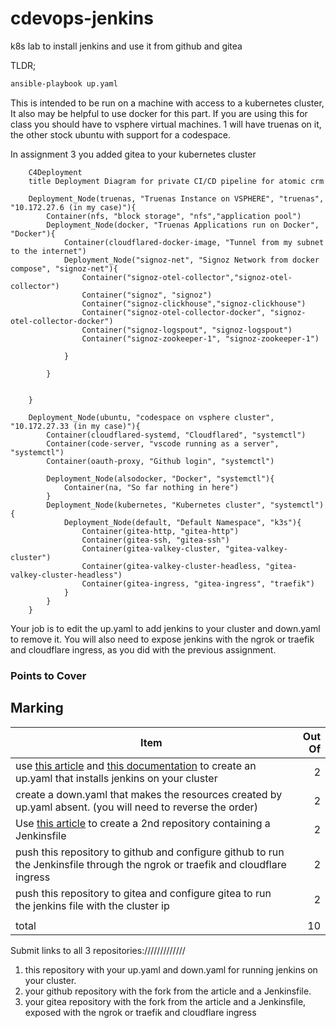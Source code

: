 # cdevops-jenkins
k8s lab to install jenkins and use it from github and gitea

TLDR;

```bash
ansible-playbook up.yaml
```

This is intended to be run on a machine with access to a kubernetes cluster, It also may be helpful to use docker for this part. If you are using this for class you should have to vsphere virtual machines. 1 will have truenas on it, the other stock ubuntu with support for a codespace.

In assignment 3 you added gitea to your kubernetes cluster

```mermaid
    C4Deployment
    title Deployment Diagram for private CI/CD pipeline for atomic crm

    Deployment_Node(truenas, "Truenas Instance on VSPHERE", "truenas", "10.172.27.6 (in my case)"){
        Container(nfs, "block storage", "nfs","application pool")
        Deployment_Node(docker, "Truenas Applications run on Docker", "Docker"){
            Container(cloudflared-docker-image, "Tunnel from my subnet to the internet")
            Deployment_Node("signoz-net", "Signoz Network from docker compose", "signoz-net"){
                Container("signoz-otel-collector","signoz-otel-collector")
                Container("signoz", "signoz")
                Container("signoz-clickhouse","signoz-clickhouse")
                Container("signoz-otel-collector-docker", "signoz-otel-collector-docker")
                Container("signoz-logspout", "signoz-logspout")
                Container("signoz-zookeeper-1", "signoz-zookeeper-1")

            }

        }

        
    }

    Deployment_Node(ubuntu, "codespace on vsphere cluster", "10.172.27.33 (in my case)"){
        Container(cloudflared-systemd, "Cloudflared", "systemctl")
        Container(code-server, "vscode running as a server", "systemctl")
        Container(oauth-proxy, "Github login", "systemctl")

        Deployment_Node(alsodocker, "Docker", "systemctl"){
            Container(na, "So far nothing in here")
        }
        Deployment_Node(kubernetes, "Kubernetes cluster", "systemctl"){
            Deployment_Node(default, "Default Namespace", "k3s"){
                Container(gitea-http, "gitea-http")
                Container(gitea-ssh, "gitea-ssh")
                Container(gitea-valkey-cluster, "gitea-valkey-cluster")
                Container(gitea-valkey-cluster-headless, "gitea-valkey-cluster-headless")
                Container(gitea-ingress, "gitea-ingress", "traefik")
            }
        }
    }
```

Your job is to edit the up.yaml to add jenkins to your cluster and down.yaml to remove it. You will also need to expose jenkins with the ngrok or traefik and cloudflare ingress, as you did with the previous assignment.

### Points to Cover

## Marking

|Item|Out Of|
|--|--:|
|use [this article](https://www.digitalocean.com/community/tutorials/how-to-install-jenkins-on-kubernetes) and [this documentation](https://docs.ansible.com/ansible/latest/collections/kubernetes/core/k8s_module.html) to create an up.yaml that installs jenkins on your cluster|2|
|create a down.yaml that makes the resources created by up.yaml absent. (you will need to reverse the order)|2|
|Use [this article](https://www.jenkins.io/doc/tutorials/build-a-python-app-with-pyinstaller/) to create a 2nd repository containing a Jenkinsfile|2|
|push this repository to github and configure github to run the Jenkinsfile through the ngrok or traefik and cloudflare ingress|2|
|push this repository to gitea and configure gitea to run the jenkins file with the cluster ip|2|
|||
|total|10|

Submit links to all 3 repositories://///////////

1. this repository with your up.yaml and down.yaml for running jenkins on your cluster.
2. your github repository with the fork from the article and a Jenkinsfile.
3. your gitea repository with the fork from the article and a Jenkinsfile, exposed with the ngrok or traefik and cloudflare ingress
